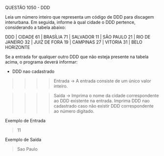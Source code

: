 QUESTÃO 1050 - DDD

Leia um número inteiro que representa um código de DDD para discagem interurbana.
Em seguida, informe à qual cidade o DDD pertence, considerando a tabela abaixo:


DDD  | CIDADE
61   | BRASÍLIA
71   | SALVADOR
11   | SÃO PAULO
21   | RIO DE JANEIRO
32   | JUIZ DE FORA
19   | CAMPINAS 
27   | VITORIA
31   | BELO HORIZONTE

Se a entrada for qualquer outro DDD que não esteja presente na tabela acima, o programa deverá informar:
- DDD nao cadastrado

>>>>    Entrada ->
A entrada consiste de um único valor inteiro.

>>>>    Saída ->
Imprima o nome da cidade correspondente ao DDD existente na entrada. Imprima DDD nao cadastrado caso não existir DDD correspondente ao número digitado.

Exemplo de Entrada
> 11

Exemplo de Saída
> Sao Paulo
